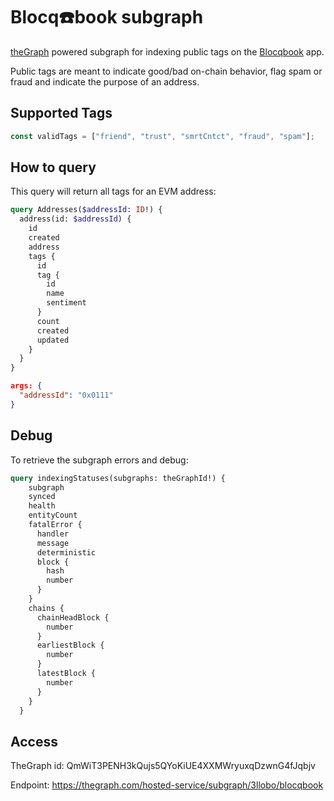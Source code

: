 # Blocq☎️book subgraph

[theGraph](https://thegraph.com/) powered subgraph for indexing public tags on the [Blocqbook](https://blocqbook.netlify.app/) app.

Public tags are meant to indicate good/bad on-chain behavior, flag spam or fraud and indicate the purpose of an address.

## Supported Tags

```js
const validTags = ["friend", "trust", "smrtCntct", "fraud", "spam"];
```

## How to query

This query will return all tags for an EVM address:

```graphql
query Addresses($addressId: ID!) {
  address(id: $addressId) {
    id
    created
    address
    tags {
      id
      tag {
        id
        name
        sentiment
      }
      count
      created
      updated
    }
  }
}
```

```json
args: {
  "addressId": "0x0111"
}
```

## Debug

To retrieve the subgraph errors and debug:

```graphql
query indexingStatuses(subgraphs: theGraphId!) {
    subgraph
    synced
    health
    entityCount
    fatalError {
      handler
      message
      deterministic
      block {
        hash
        number
      }
    }
    chains {
      chainHeadBlock {
        number
      }
      earliestBlock {
        number
      }
      latestBlock {
        number
      }
    }
  }
```

## Access

TheGraph id: QmWiT3PENH3kQujs5QYoKiUE4XXMWryuxqDzwnG4fJqbjv

Endpoint: https://thegraph.com/hosted-service/subgraph/3llobo/blocqbook
